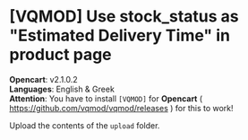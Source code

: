 # [VQMOD] Use stock_status as "Estimated Delivery Time" in product page

**Opencart**: v2.1.0.2  
**Languages**: English & Greek  
**Attention**: You have to install `[VQMOD]` for **Opencart** ( https://github.com/vqmod/vqmod/releases ) for this to work!

Upload the contents of the `upload` folder.

